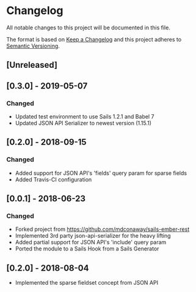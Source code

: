 # Changelog
All notable changes to this project will be documented in this file.

The format is based on [Keep a Changelog](http://keepachangelog.com/en/1.0.0/)
and this project adheres to [Semantic Versioning](http://semver.org/spec/v2.0.0.html).

## [Unreleased]

## [0.3.0] - 2019-05-07
### Changed
- Updated test environment to use Sails 1.2.1 and Babel 7
- Updated JSON API Serializer to newest version (1.15.1)

## [0.2.0] - 2018-09-15
### Changed
- Added support for JSON API's 'fields' query param for sparse fields
- Added Travis-CI configuration

## [0.0.1] - 2018-06-23
### Changed
- Forked project from https://github.com/mdconaway/sails-ember-rest
- Implemented 3rd party json-api-serializer for the heavy lifting
- Added partial support for JSON API's 'include' query param
- Ported the module to a Sails Hook from a Sails Generator

## [0.2.0] - 2018-08-04
- Implemented the sparse fieldset concept from JSON API